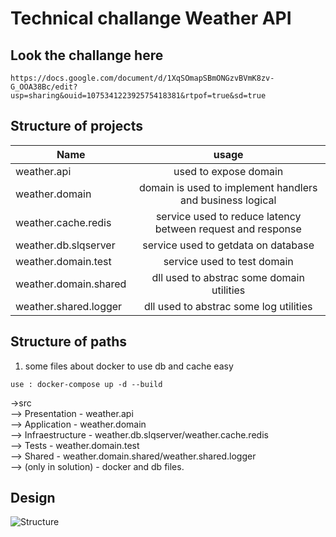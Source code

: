 # Technical challange Weather API

## Look the challange here
    https://docs.google.com/document/d/1XqSOmapSBmONGzvBVmK8zv-G_OOA38Bc/edit?usp=sharing&ouid=107534122392575418381&rtpof=true&sd=true

## Structure of projects

| Name  | usage |
| ------------------------ |:---------------------------------------------------------------:|
| weather.api              | used to expose domain                                           |
| weather.domain           | domain is used to implement handlers and business logical       |
| weather.cache.redis      | service used to reduce latency between request and response     |
| weather.db.slqserver     | service used to getdata on database                             |
| weather.domain.test      | service used to test domain                                     |
| weather.domain.shared    | dll used to abstrac some domain utilities                       |
| weather.shared.logger    | dll used to abstrac some log utilities                          |


## Structure of paths

1. some files about docker to use db and cache easy
```
use : docker-compose up -d --build
```
->src  
    --> Presentation - weather.api  
    --> Application - weather.domain  
    --> Infraestructure - weather.db.slqserver/weather.cache.redis  
    --> Tests - weather.domain.test  
    --> Shared - weather.domain.shared/weather.shared.logger  
    --> (only in solution) - docker and db files.  

## Design
![Structure](https://drive.google.com/file/d/1yIGsf0Dy4UtiQsHkTmpcmkrmtUxvKQFw/view?usp=sharing)


